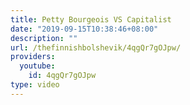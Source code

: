 ```yaml
---
title: Petty Bourgeois VS Capitalist
date: "2019-09-15T10:38:46+08:00"
description: ""
url: /thefinnishbolshevik/4qgQr7gOJpw/
providers:
  youtube:
    id: 4qgQr7gOJpw
type: video
---
```

